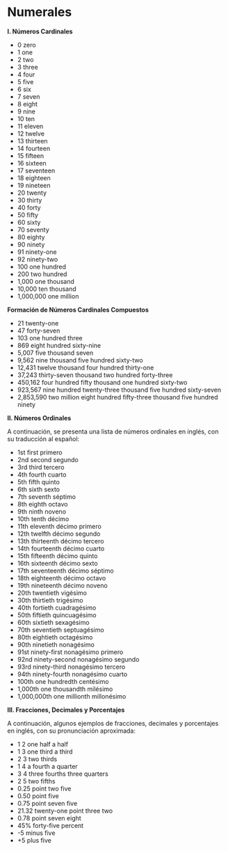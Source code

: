 # Numerales

**I. Números Cardinales**
*   0    zero  
*   1    one  
*   2    two  
*   3    three  
*   4    four  
*   5    five  
*   6    six  
*   7    seven  
*   8    eight  
*   9    nine  
*   10    ten  
*   11    eleven  
*   12    twelve  
*   13    thirteen  
*   14    fourteen  
*   15    fifteen  
*   16    sixteen  
*   17    seventeen  
*   18    eighteen  
*   19    nineteen  
*   20    twenty  
*   30    thirty  
*   40    forty  
*   50    fifty  
*   60    sixty  
*   70    seventy  
*   80    eighty  
*   90    ninety  
*   91    ninety-one  
*   92    ninety-two  
*   100    one hundred  
*   200    two hundred  
*   1,000    one thousand  
*   10,000    ten thousand  
*   1,000,000    one million  

**Formación de Números Cardinales Compuestos**

*   21    twenty-one
*   47    forty-seven
*   103    one hundred three
*   869    eight hundred sixty-nine
*   5,007    five thousand seven
*   9,562    nine thousand five hundred sixty-two
*   12,431    twelve thousand four hundred thirty-one
*   37,243    thirty-seven thousand two hundred forty-three
*   450,162    four hundred fifty thousand one hundred sixty-two
*   923,567    nine hundred twenty-three thousand five hundred sixty-seven
*   2,853,590    two million eight hundred fifty-three thousand five hundred ninety

**II. Números Ordinales**

A continuación, se presenta una lista de números ordinales en inglés, con su traducción al español:

*   1st    first    primero
*   2nd    second    segundo
*   3rd    third    tercero
*   4th    fourth    cuarto
*   5th    fifth    quinto
*   6th    sixth    sexto
*   7th    seventh    séptimo
*   8th    eighth    octavo
*   9th    ninth    noveno
*   10th    tenth    décimo
*   11th    eleventh    décimo primero
*   12th    twelfth    décimo segundo
*   13th    thirteenth    décimo tercero
*   14th    fourteenth    décimo cuarto
*   15th    fifteenth    décimo quinto
*   16th    sixteenth    décimo sexto
*   17th    seventeenth    décimo séptimo
*   18th    eighteenth    décimo octavo
*   19th    nineteenth    décimo noveno
*   20th    twentieth    vigésimo
*   30th    thirtieth    trigésimo
*   40th    fortieth    cuadragésimo
*   50th    fiftieth    quincuagésimo
*   60th    sixtieth    sexagésimo
*   70th    seventieth    septuagésimo
*   80th    eightieth    octagésimo
*   90th    ninetieth    nonagésimo
*   91st    ninety-first    nonagésimo primero
*   92nd    ninety-second    nonagésimo segundo
*   93rd    ninety-third    nonagésimo tercero
*   94th    ninety-fourth    nonagésimo cuarto
*   100th    one hundredth    centésimo
*   1,000th    one thousandth    milésimo
*   1,000,000th    one millionth    millonésimo

**III. Fracciones, Decimales y Porcentajes**

A continuación, algunos ejemplos de fracciones, decimales y porcentajes en inglés, con su pronunciación aproximada:

*   1 2    one half   a half  
*   1 3    one third   a third  
*   2 3    two thirds  
*   1 4    a fourth   a quarter  
*   3 4    three fourths   three quarters  
*   2 5    two fifths  
*   0.25    point two five  
*   0.50    point five  
*   0.75    point seven five  
*   21.32    twenty-one point three two  
*   0.78    point seven eight  
*   45%    forty-five percent  
*   \-5    minus five  
*   \+5    plus five  

